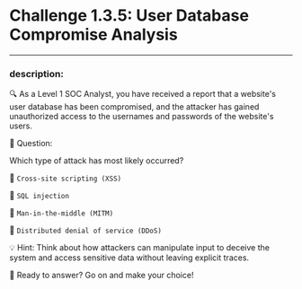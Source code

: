 # **Challenge 1.3.5: User Database Compromise Analysis**

---

### **description:**

🔍 As a Level 1 SOC Analyst, you have received a report that a website's user database has been compromised, and the attacker has gained unauthorized access to the usernames and passwords of the website's users.

🤔 Question:

Which type of attack has most likely occurred?

🔘 ```Cross-site scripting (XSS)```

🔘 ```SQL injection```

🔘 ```Man-in-the-middle (MITM)```

🔘 ```Distributed denial of service (DDoS)```

💡 Hint: Think about how attackers can manipulate input to deceive the system and access sensitive data without leaving explicit traces.

🚀 Ready to answer? Go on and make your choice!
